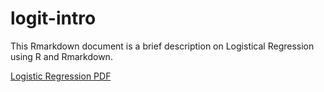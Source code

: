 # logit-intro
This Rmarkdown document is a brief description on Logistical Regression using R and Rmarkdown.

[Logistic Regression PDF](https://github.com/mccurcio/mcc-logit-intro/blob/master/intro-2-logit.pdf)
